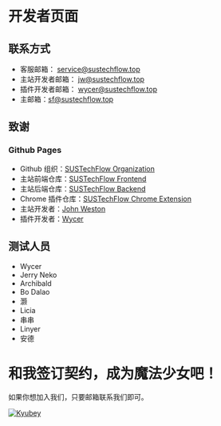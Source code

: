 # 开发者页面

## 联系方式

- 客服邮箱： <service@sustechflow.top>
- 主站开发者邮箱： <jw@sustechflow.top>
- 插件开发者邮箱： <wycer@sustechflow.top>
- 主邮箱：<sf@sustechflow.top>

## 致谢

### Github Pages

- Github 组织：[SUSTechFlow Organization](https://github.com/SUSTechFlow)
- 主站前端仓库：[SUSTechFlow Frontend](https://github.com/SUSTechFlow/web)
- 主站后端仓库：[SUSTechFlow Backend](https://github.com/SUSTechFlow/server)
- Chrome 插件仓库：[SUSTechFlow Chrome Extension](https://github.com/SUSTechFlow/chrome-extension)
- 主站开发者：[John Weston](https://github.com/JohnWestonNull)
- 插件开发者：[Wycer](https://github.com/Wycers)

## 测试人员

- Wycer
- Jerry Neko
- Archibald
- Bo Dalao
- 灏
- Licia
- 串串
- Linyer
- 安德

# 和我签订契约，成为魔法少女吧！

如果你想加入我们，只要邮箱联系我们即可。

[![Kyubey](https://s2.ax1x.com/2020/02/22/3QOcCV.md.jpg)](https://imgchr.com/i/3QOcCV)
